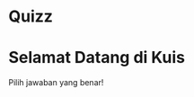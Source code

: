 # Quizz
<html lang="id">
<head>
    <meta charset="UTF-8">
    <meta name="viewport" content="width=device-width, initial-scale=1.0">
</head>
<body>
    <h1>Selamat Datang di Kuis</h1>
    <p>Pilih jawaban yang benar!</p>
</body>
</html>

<html>
<head>
    <title>Kuis Pengetahuan Umum</title>
    <script>
        function cekJawaban() {
            let skor = 0;

            // Mengambil jawaban yang dipilih
            let jawaban1 = document.querySelector('input[name="soal1"]:checked');
            let jawaban2 = document.querySelector('input[name="soal2"]:checked');
            let jawaban3 = document.querySelector('input[name="soal3"]:checked');
            let jawaban4 = document.querySelector('input[name="soal4"]:checked');
            let jawaban5 = document.querySelector('input[name="soal5"]:checked');

            // Memeriksa jawaban yang benar
            if (jawaban1 && jawaban1.value === "c") skor++;
            if (jawaban2 && jawaban2.value === "c") skor++;
            if (jawaban3 && jawaban3.value === "c") skor++;
            if (jawaban4 && jawaban4.value === "b") skor++;
            if (jawaban5 && jawaban5.value === "c") skor++;

            // Menampilkan hasil
            alert("Skor Anda: " + skor + "/5");
        }
    </script>
</head>
<body>
    <h2>Kuis Pengetahuan Umum</h2>
    
    <p>1. Ibukota dari negara Jepang adalah...</p>
    <input type="radio" name="soal1" value="a"> Beijing<br>
    <input type="radio" name="soal1" value="b"> Seoul<br>
    <input type="radio" name="soal1" value="c"> Tokyo<br>
    <input type="radio" name="soal1" value="d"> Bangkok<br>

    <p>2. Siapakah penemu bola lampu?</p>
    <input type="radio" name="soal2" value="a"> Nikola Tesla<br>
    <input type="radio" name="soal2" value="b"> Albert Einstein<br>
    <input type="radio" name="soal2" value="c"> Thomas Alva Edison<br>
    <input type="radio" name="soal2" value="d"> Isaac Newton<br>

    <p>3. Gunung tertinggi di dunia adalah...</p>
    <input type="radio" name="soal3" value="a"> Gunung Kilimanjaro<br>
    <input type="radio" name="soal3" value="b"> Gunung Elbrus<br>
    <input type="radio" name="soal3" value="c"> Gunung Everest<br>
    <input type="radio" name="soal3" value="d"> Gunung Fuji<br>

    <p>4. Planet mana yang dikenal sebagai 'Planet Merah'?</p>
    <input type="radio" name="soal4" value="a"> Venus<br>
    <input type="radio" name="soal4" value="b"> Mars<br>
    <input type="radio" name="soal4" value="c"> Jupiter<br>
    <input type="radio" name="soal4" value="d"> Saturnus<br>

    <p>5. Berapakah hasil dari 25 × 4?</p>
    <input type="radio" name="soal5" value="a"> 50<br>
    <input type="radio" name="soal5" value="b"> 75<br>
    <input type="radio" name="soal5" value="c"> 100<br>
    <input type="radio" name="soal5" value="d"> 125<br>

    <br><br>
    <button onclick="cekJawaban()">Submit</button>
</body>
</html>
